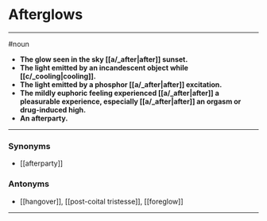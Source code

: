 # Afterglows
---
#noun
- **The glow seen in the sky [[a/_after|after]] sunset.**
- **The light emitted by an incandescent object while [[c/_cooling|cooling]].**
- **The light emitted by a phosphor [[a/_after|after]] excitation.**
- **The mildly euphoric feeling experienced [[a/_after|after]] a pleasurable experience, especially [[a/_after|after]] an orgasm or drug-induced high.**
- **An afterparty.**
---
### Synonyms
- [[afterparty]]
### Antonyms
- [[hangover]], [[post-coital tristesse]], [[foreglow]]
---
